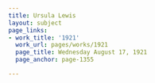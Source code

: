 ```yaml
---
title: Ursula Lewis
layout: subject
page_links:
- work_title: '1921'
  work_url: pages/works/1921
  page_title: Wednesday August 17, 1921
  page_anchor: page-1355

---
```

